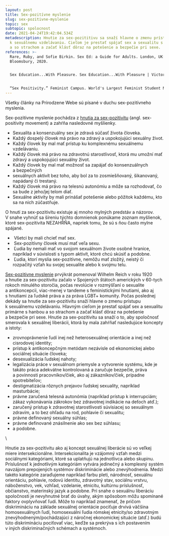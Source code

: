 ```yaml
---
layout: post
title: Sex-pozitívne myslenie
slug: sex-pozitivne-myslenie
topic: sex
subtopic: spolocnost
date: 2021-04-24T19:42:04.534Z
metadescription: Hnutie za sex-pozititivu sa snaží hlavne o zmenu prístupu
  k sexuálnemu vzdelávaniu. Cieľom je prestať spájať sex a sexualitu s hanbou
  a so strachom a začať klásť dôraz na potešenie a bezpečie pri sexe.
references: >-
  Rare, Ruby, and Sofie Birkin. Sex Ed: a Guide for Adults. London, UK:
  Bloomsbury, 2020. 


  Sex Education...With Pleasure. Sex Education...With Pleasure | Victoria Beltran | TEDxUSFSP. YouTube, 2016. https://www.youtube.com/watch?v=R-gwxS-7h9o. 


  “Sex Positivity.” Feminist Campus. World's Largest Feminist Student Network. Accessed April 3, 2021. https://feministcampus.org/campaigns/sex-positivity/.
---
```

Všetky články na Prirodzene Webe sú písané v duchu sex-pozitívneho myslenia. 

Sex-pozitívne myslenie pochádza z [hnutia za sex-pozitivitu](https://feministcampus.org/campaigns/sex-positivity/) (angl. sex-positivity movement) a zahŕňa nasledovné myšlienky.

* Sexualita a konsenzuálny sex je zdravá súčasť života človeka.
* Každý dospelý človek má právo na zdravý a uspokojujúci sexuálny život.
* Každý človek by mal mať prístup ku komplexnému sexuálnemu vzdelávaniu.
* Každý človek má právo na zdravotnú starostlivosť, ktorá mu umožní mať zdravý a uspokojujúci sexuálny život.
* Každý človek by mal mať možnosť sa zapájať do konsenzuálnych a bezpečných 
* sexuálnych aktivít bez toho, aby bol za to zosmiešňovaný, šikanovaný, napádaný či trestaný.
* Každý človek má právo na telesnú autonómiu a môže sa rozhodovať, čo sa bude z jeho/jej telom diať.
* Sexuálne aktivity by mali prinášať potešenie alebo pôžitok každému, kto sa na nich zúčastňuje. 

<div class='notes'>

O hnutí za sex-pozitivitu existuje aj mnoho mylných predstáv a názorov. V snahe vyhnúť sa šíreniu týchto domnienok ponúkame zoznam myšlienok, ktoré sex-pozitivita NEZAHŔŇA, napriek tomu, že sú s ňou často mylne spájané.

*  Všetci by mali chcieť mať sex.
*  Sex-pozitívny človek musí mať veľa sexu.
*  Ľudia by nemali mať vo svojom sexuálnom živote osobné hranice, napríklad v súvislosti s typom aktivít, ktoré chcú skúsiť a podobne. 
*  Ľudia, ktorí myslia sex-pozitívne, nemôžu mať zložitý, neistý či rozpačitý vzťah ku svojej sexualite alebo k svojmu telu.

</div>    

[Sex-pozitívne myslenie](https://www.goodreads.com/book/show/55301696-sex-ed) prvýkrát pomenoval Wilhelm Reich v roku 1920 a hnutie za sex-pozitivitu začalo v Spojených štátoch amerických v 60-tych rokoch minulého storočia, počas revolúcie v rozmýšľaní o sexualite a antikoncepcii, viac-menej v tandeme s feministickými hnutiami, ako aj s hnutiami za ľudské práva a za práva LGBT+ komunity. Počas poslednej dekády sa hnutie za sex-pozitivitu snaží hlavne o zmenu prístupu k sexuálnemu vzdelávaniu. Hlavným cieľom je prestať spájať sex a sexualitu primárne s hanbou a so strachom a začať klásť dôraz na potešenie a bezpečie pri sexe. Hnutie za sex-pozitivitu sa snaží o to, aby spoločnosť smerovala k sexuálnej liberácii, ktorá by mala zahŕňať nasledujúce koncepty a istoty:

* zrovnoprávnenie ľudí inej než heterosexuálnej orientácie a inej než cisrodovej identity;
* prístup k antikoncepčným metódam nezávisle od ekonomickej alebo sociálnej situácie človeka;
* desexualizácia ľudskej nahoty;
* legalizácia práce v sexuálnom priemysle a vytvorenie systému, kde je takáto práca adekvátne kontrolovaná a zaručuje bezpečie, práva a povinnosti pracovníkov/čiek, ako aj zákazníkov/čiek, prípadne spotrebiteľov;
* destigmatizácia rôznych prejavov ľudskej sexuality, napríklad masturbácie;
* právne zaručená telesná autonómia (napríklad prístup k interrupciám; zákaz vykonávania zákrokov bez zdravotnej indikácie na deťoch atď.);
* zaručený prístup k zdravotnej starostlivosti súvisiacej so sexuálnym zdravím, a to bez ohľadu na rod, pohlavie či sexualitu;
* právne definovaný sexuálny súhlas;
* právne definované znásilnenie ako sex bez súhlasu;
* a podobne.

\    

Hnutie za sex-pozitivitu ako aj koncept sexuálnej liberácie sú vo veľkej miere intersekcionálne. Intersekcionalita je vzájomný vzťah medzi sociálnymi kategóriami, ktoré sa uplatňujú na jednotlivca alebo skupinu. Príslušnosť k jednotlivým kategóriám vytvára jedinečný a komplexný systém navzájom prepojených systémov diskriminácie alebo znevýhodnenia. Medzi takéto kategórie zaraďujeme napríklad farbu pleti, národnosť, sexuálnu orientáciu, pohlavie, rodovú identitu, zdravotný stav, sociálnu vrstvu, náboženstvo, vek, vzhľad, vzdelanie, etnicitu, kultúrnu príslušnosť, občianstvo, materinský jazyk a podobne. Pri snahe o sexuálnu liberáciu spoločnosti je nevyhnutné brať do úvahy, akým spôsobom môžu spomínané faktory ovplyvňovať ľudí. Môže to napríklad znamenať, že pričom diskrimináciu na základe sexuálnej orientácie pociťuje drvivá väčšina homosexuálnych ľudí, homosexuálni ľudia rómskej etnicity/so zdravotným znevýhodneným/pochádzajúci z náročnej ekonomickej situácie (atď.) budú túto diskrimináciu pociťovať viac, keďže sa prekrýva s ich postavením v iných diskriminačných schémach a systémoch.